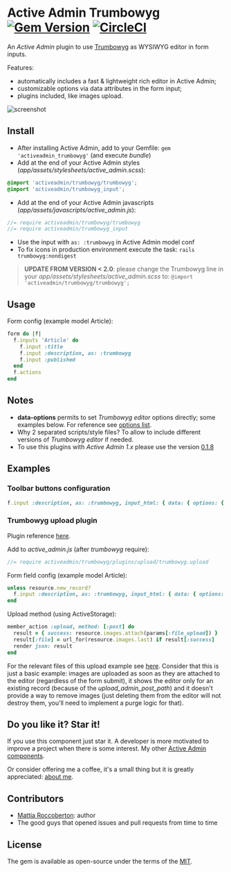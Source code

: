 # Active Admin Trumbowyg [![Gem Version](https://badge.fury.io/rb/activeadmin_trumbowyg.svg)](https://badge.fury.io/rb/activeadmin_trumbowyg) [![CircleCI](https://circleci.com/gh/blocknotes/activeadmin_trumbowyg.svg?style=svg)](https://circleci.com/gh/blocknotes/activeadmin_trumbowyg)

An *Active Admin* plugin to use [Trumbowyg](https://alex-d.github.io/Trumbowyg/) as WYSIWYG editor in form inputs.

Features:
- automatically includes a fast & lightweight rich editor in Active Admin;
- customizable options via data attributes in the form input;
- plugins included, like images upload.

![screenshot](screenshot.png)

## Install
- After installing Active Admin, add to your Gemfile: `gem 'activeadmin_trumbowyg'` (and execute *bundle*)
- Add at the end of your Active Admin styles (_app/assets/stylesheets/active_admin.scss_):
```css
@import 'activeadmin/trumbowyg/trumbowyg';
@import 'activeadmin/trumbowyg_input';
```
- Add at the end of your Active Admin javascripts (_app/assets/javascripts/active_admin.js_):
```js
//= require activeadmin/trumbowyg/trumbowyg
//= require activeadmin/trumbowyg_input
```
- Use the input with `as: :trumbowyg` in Active Admin model conf
- To fix icons in production environment execute the task: `rails trumbowyg:nondigest`

> **UPDATE FROM VERSION < 2.0**: please change the Trumbowyg line in your _app/assets/stylesheets/active_admin.scss_ to: `@import 'activeadmin/trumbowyg/trumbowyg';`

## Usage
Form config (example model Article):

```ruby
form do |f|
  f.inputs 'Article' do
    f.input :title
    f.input :description, as: :trumbowyg
    f.input :published
  end
  f.actions
end
```

## Notes
- **data-options** permits to set *Trumbowyg editor* options directly; some examples below. For reference see [options list](https://alex-d.github.io/Trumbowyg/documentation/).
-  Why 2 separated scripts/style files? To allow to include different versions of *Trumbowyg editor* if needed.
- To use this plugins with *Active Admin 1.x* please use the version [0.1.8](https://github.com/blocknotes/activeadmin_trumbowyg/releases/tag/v0.1.8)

## Examples

### Toolbar buttons configuration

```ruby
f.input :description, as: :trumbowyg, input_html: { data: { options: { btns: [['bold', 'italic'], ['superscript', 'subscript'], ['link'], ['justifyLeft', 'justifyCenter', 'justifyRight', 'justifyFull'], ['unorderedList', 'orderedList'], ['horizontalRule'], ['removeformat']] } } }
```

### Trumbowyg upload plugin
Plugin reference [here](https://alex-d.github.io/Trumbowyg/documentation/plugins/#plugin-upload).

Add to *active_admin.js* (after *trumbowyg* require):

```js
//= require activeadmin/trumbowyg/plugins/upload/trumbowyg.upload
```

Form field config (example model Article):

```ruby
unless resource.new_record?
  f.input :description, as: :trumbowyg, input_html: { data: { options: { btns: [['bold', 'italic'], ['link'], ['upload']], plugins: { upload: { serverPath: upload_admin_post_path(resource.id), fileFieldName: 'file_upload' } } } } }
end
```

Upload method (using ActiveStorage):

```ruby
member_action :upload, method: [:post] do
  result = { success: resource.images.attach(params[:file_upload]) }
  result[:file] = url_for(resource.images.last) if result[:success]
  render json: result
end
```

For the relevant files of this upload example see [here](examples/upload_plugin_using_activestorage/). Consider that this is just a basic example: images are uploaded as soon as they are attached to the editor (regardless of the form submit), it shows the editor only for an existing record (because of the *upload_admin_post_path*) and it doesn't provide a way to remove images (just deleting them from the editor will not destroy them, you'll need to implement a purge logic for that).

## Do you like it? Star it!
If you use this component just star it. A developer is more motivated to improve a project when there is some interest. My other [Active Admin components](https://github.com/blocknotes?utf8=✓&tab=repositories&q=activeadmin&type=source).

Or consider offering me a coffee, it's a small thing but it is greatly appreciated: [about me](https://www.blocknot.es/about-me).

## Contributors
- [Mattia Roccoberton](http://blocknot.es): author
- The good guys that opened issues and pull requests from time to time

## License
The gem is available as open-source under the terms of the [MIT](LICENSE.txt).
